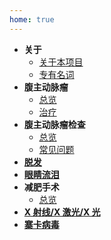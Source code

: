 ```yaml
---
home: true
---
```

- **关于**
  - [关于本项目](about/about.md)
  - [专有名词](about/proper-noun.md)
- **腹主动脉瘤**
  - [总览](abdominal-aortic-aneurysm.md)
  - [治疗](abdominal-aortic-aneurysm-treatment.md)
- **腹主动脉瘤检查**
  - [总览](abdominal-aortic-aneurysm-screening.md)
  - [常见问题](abdominal-aortic-aneurysm-screening-faqs.md)
- [**脱发**](hair-loss.md)
- [**眼睛流泪**](watering-eyes.md)
- **减肥手术**
  - [总览](weight-loss-surgery.md)
- [**X 射线/X 激光/X 光**](x-ray.md)
- [**寨卡病毒**](zika.md)
